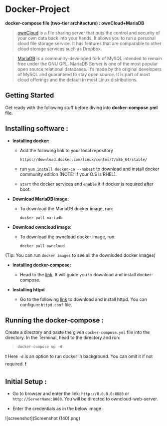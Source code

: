 # Docker-Project
**docker-compose file (two-tier architecture) : ownCloud+MariaDB**

> [ownCloud](https://owncloud.org/) is a file sharing server that puts the control and security of your own data back into your hands. It allows you to run a personal cloud file storage service. It has features that are comparable to other cloud storage services such as Dropbox.

> [MariaDB](https://mariadb.org/https://mariadb.org/) is a community-developed fork of MySQL intended to remain free under the GNU GPL. MariaDB Server is one of the most popular open source relational databases. It’s made by the original developers of MySQL and guaranteed to stay open source. It is part of most cloud offerings and the default in most Linux distributions.

## Getting Started 

Get ready with the following stuff before diving into **docker-compose.yml** file.

## Installing software :

- **Installing docker:**

  - Add the following link to your local repository
 
    `https://download.docker.com/linux/centos/7/x86_64/stable/`

  - run `yum install docker-ce --nobest` to download and install docker community edition (NOTE: If your O.S is RHEL).
  
  - `start` the docker services and `enable` it if docker is required after boot.
  
- **Download MariaDB image:**

  - To download the MariaDB docker image, run:
  
    `docker pull mariadb`
    
- **Download owncloud image:**

  - To download the owncloud docker image, run:
    
    `docker pull owncloud`
    
(Tip: You can run `docker images` to see all the downloded docker images)

- **Installing docker-compose:**

  - Head to the [link](https://docs.docker.com/compose/install/). It will guide you to download and install docker-compose.

- **Installing httpd**

  - Go to the following [link](http://httpd.apache.org/docs/2.4/install.html) to download and install httpd. You can configure `httpd.conf` file.
  
## Running the docker-compose :

Create a directory and paste the given `docker-compose.yml` file into the directory. In the Terminal, head to the directory and run:

> `docker-compose up -d`

❗ Here `-d` is an option to run docker in background. You can omit it if not required. ❗

## Initial Setup :

- Go to browser and enter the link: `http://0.0.0.0:8080` or `http://ServerName:8080`. You will be directed to owncloud-web-server.

- Enter the credentials as in the below image :

![screenshot](Screenshot (140).png)

